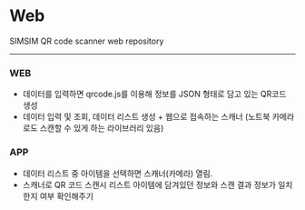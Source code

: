 # Web
SIMSIM QR code scanner web repository


---

### WEB 
- 데이터를 입력하면 qrcode.js를 이용해 정보를 JSON 형태로 담고 있는 QR코드 생성
- 데이터 입력 및 조회, 데이터 리스트 생성 + 웹으로 접속하는 스캐너 (노트북 카메라로도 스캔할 수 있게 하는 라이브러리 있음)

### APP
- 데이터 리스트 중 아이템을 선택하면 스캐너(카메라) 열림.
- 스캐너로 QR 코드 스캔시 리스트 아이템에 담겨있던 정보와 스캔 결과 정보가 일치한지 여부 확인해주기

